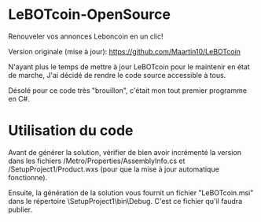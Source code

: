 # LeBOTcoin-OpenSource
Renouveler vos annonces Leboncoin en un clic!

Version originale (mise à jour): https://github.com/Maartin10/LeBOTcoin

N'ayant plus le temps de mettre à jour LeBOTcoin pour le maintenir en état de marche, 
J'ai décidé de rendre le code source accessible à tous.

Désolé pour ce code très "brouillon", c'était mon tout premier programme en C#.


# Utilisation du code

Avant de générer la solution, vérifier de bien avoir incrémenté la version dans les fichiers /Metro/Properties/AssemblyInfo.cs et /SetupProject1/Product.wxs  (pour que la mise à jour automatique fonctionne).


Ensuite, la génération de la solution vous fournit un fichier "LeBOTcoin.msi" dans le répertoire \SetupProject1\bin\Debug. C'est ce fichier qu'il faudra publier.
